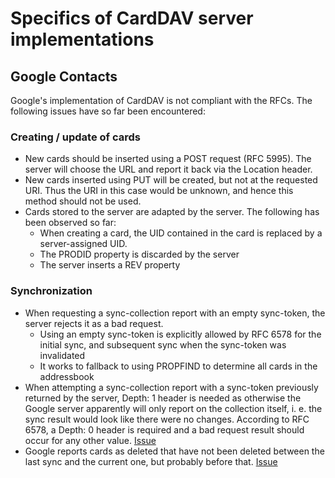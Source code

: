 # Specifics of CardDAV server implementations

## Google Contacts

Google's implementation of CardDAV is not compliant with the RFCs. The following
issues have so far been encountered:

### Creating / update of cards
- New cards should be inserted using a POST request (RFC 5995). The server will choose the URL and report it back via the Location header.
- New cards inserted using PUT will be created, but not at the requested URI. Thus the URI in this case would be unknown, and hence this method should not be used.
- Cards stored to the server are adapted by the server. The following has been observed so far:
  - When creating a card, the UID contained in the card is replaced by a server-assigned UID.
  - The PRODID property is discarded by the server
  - The server inserts a REV property

### Synchronization
- When requesting a sync-collection report with an empty sync-token, the server rejects it as a bad request.
  - Using an empty sync-token is explicitly allowed by RFC 6578 for the initial sync, and subsequent sync when the
    sync-token was invalidated
  - It works to fallback to using PROPFIND to determine all cards in the addressbook
- When attempting a sync-collection report with a sync-token previously returned by the server, Depth: 1 header
  is needed as otherwise the Google server apparently will only report on the collection itself, i. e. the
  sync result would look like there were no changes. According to RFC 6578, a Depth: 0 header is required and
  a bad request result should occur for any other value. [Issue](https://issuetracker.google.com/issues/160190530)
- Google reports cards as deleted that have not been deleted between the last sync and the current one,
  but probably before that. [Issue](https://issuetracker.google.com/issues/160192237)

<!-- vim: set ts=4 sw=4 expandtab fenc=utf8 ff=unix tw=120: -->
